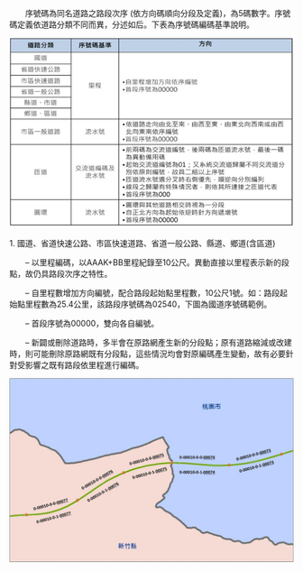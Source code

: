 &emsp;&emsp;序號碼為同名道路之路段次序 (依方向碼順向分段及定義)，為5碼數字。序號碼定義依道路分類不同而異，分述如后。下表為序號碼編碼基準說明。

![各類道路序號碼編碼基準說明](054.jpg)

1\. 國道、省道快速公路、市區快速道路、省道一般公路、縣道、鄉道(含區道)

&emsp;&emsp;–	以里程編碼，以AAAK+BB里程紀錄至10公尺。異動直接以里程表示新的段點，故仍具路段次序之特性。

&emsp;&emsp;–	自里程數增加方向編號，配合路段起始點里程數，10公尺1號。如：路段起始點里程數為25.4公里，該路段序號碼為02540，下圖為國道序號碼範例。

&emsp;&emsp;–	首段序號為00000，雙向各自編號。

&emsp;&emsp;–	新闢或刪除道路時，多半會在原路網產生新的分段點；原有道路縮減或改建時，則可能刪除原路網既有分段點，這些情況均會對原編碼產生變動，故有必要針對受影響之既有路段依里程進行編碼。

![國道序號碼範例](035.jpg)


